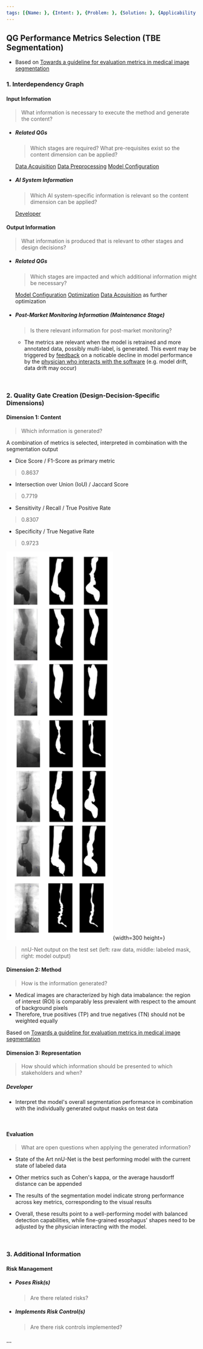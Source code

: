 ```yaml
---
tags: [{Name: }, {Intent: }, {Problem: }, {Solution: }, {Applicability: }, {Consequences: }, {Usage Example: }]
---
```


## QG Performance Metrics Selection (TBE Segmentation) 

- Based on [Towards a guideline for evaluation metrics in medical image segmentation](https://bmcresnotes.biomedcentral.com/articles/10.1186/s13104-022-06096-y)

### 1. Interdependency Graph

#### Input Information
> What information is necessary to execute the method and generate the content?

- ##### Related QGs
    > Which stages are required? What pre-requisites exist so the content dimension can be applied?

    [Data Acquisition](../../../1_Data/1_Acquisition/QG_Acquisition_(Data).md)
    [Data Preprocessing](../../../1_Data/2_Utilization/2_Preprocessing/QG_DataPreprocessing_(nnU-Net).md)
    [Model Configuration](../../1_Model_Configuration/QG_nnU-Net_(StateOfTheArt).md)

- ##### AI System Information
    > Which AI system-specific information is relevant so the content dimension can be applied?

    [Developer](../../../../1_System/Stakeholder/1_Active/Developer_(ActiveStakeholder).md)

#### Output Information 
> What information is produced that is relevant to other stages and design decisions?

- ##### Related QGs
    > Which stages are impacted and which additional information might be necessary?

    [Model Configuration](../../1_Model_Configuration/QG_nnU-Net_(StateOfTheArt).md)
    [Optimization](../../3_Model_Optimization/QG_ModelOptimization_(Development).md)
    [Data Acquisition](../../../1_Data/1_Acquisition/QG_Acquisition_(Data).md) as further optimization

- ##### Post-Market Monitoring Information (Maintenance Stage)
    > Is there relevant information for post-market monitoring?

    - The metrics are relevant when the model is retrained and more annotated data, possibly multi-label, is generated. This event may be triggered by [feedback](../../../4_Maintenance/Support/QG_FeedbackLoops_(TBE_Segmentation).md) on a noticable decline in model performance by the [physician who interacts with the software](../../../../1_System/Stakeholder/3_Passive/Physician_(PassiveStakeholder).md) (e.g. model drift, data drift may occur)

<br>

### 2. Quality Gate Creation (Design-Decision-Specific Dimensions)

#### Dimension 1: Content
> Which information is generated?

A combination of metrics is selected, interpreted in combination with the segmentation output

- Dice Score / F1-Score as primary metric
> 0.8637
- Intersection over Union (IoU) / Jaccard Score
> 0.7719
- Sensitivity / Recall / True Positive Rate
> 0.8307
- Specificity / True Negative Rate 
> 0.9723

![nnU-Net-output](../../../../../../imgs/Achalasia/nn-Unet.png){width=300 height=}
> nnU-Net output on the test set (left: raw data, middle: labeled mask, right: model output)

#### Dimension 2: Method
> How is the information generated? 

- Medical images are characterized by high data imabalance: the region of interest (ROI) is comparably less prevalent with respect to the amount of background pixels
- Therefore, true positives (TP) and true negatives (TN) should not be weighted equally

Based on [Towards a guideline for evaluation metrics in medical image segmentation](https://bmcresnotes.biomedcentral.com/articles/10.1186/s13104-022-06096-y)

#### Dimension 3: Representation
> How should which information should be presented to which stakeholders and when?

##### Developer

- Interpret the model's overall segmentation performance in combination with the individually generated output masks on test data

<br>

#### Evaluation
> What are open questions when applying the generated information?

- State of the Art nnU-Net is the best performing model with the current state of labeled data
- Other metrics such as Cohen's kappa, or the average hausdorff distance can be appended 

- The results of the segmentation model indicate strong performance across key metrics, corresponding to the visual results
- Overall, these results point to a well-performing model with balanced detection capabilities, while fine-grained esophagus' shapes need to be adjusted by the physician interacting with the model.

<br>

### 3. Additional Information

#### Risk Management

- ##### Poses Risk(s)
    > Are there related risks?

- ##### Implements Risk Control(s)
    > Are there risk controls implemented?

#### ...
